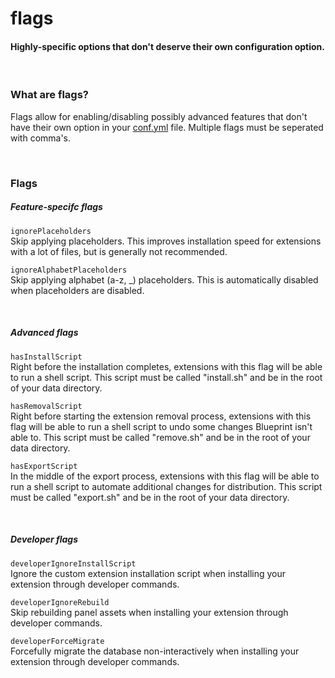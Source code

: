 # flags
<h4 class="fw-light">Highly-specific options that don't deserve their own configuration option.</h4><br/>

### **What are flags?**
Flags allow for enabling/disabling possibly advanced features that don't have their own option in your [conf.yml](?page=documentation/confyml) file. Multiple flags must be seperated with comma's.

<br/>

### **Flags**

##### Feature-specifc flags
`ignorePlaceholders` <tag type="deprecated" content="beta-A428"/></tag>\
Skip applying placeholders. This improves installation speed for extensions with a lot of files, but is generally not recommended.

`ignoreAlphabetPlaceholders` <tag type="deprecated" content="beta-A428"/></tag>\
Skip applying alphabet (a-z, _) placeholders. This is automatically disabled when placeholders are disabled.

<br/>

##### Advanced flags
`hasInstallScript`\
Right before the installation completes, extensions with this flag will be able to run a shell script. This script must be called "install.sh" and be in the root of your data directory.

`hasRemovalScript`\
Right before starting the extension removal process, extensions with this flag will be able to run a shell script to undo some changes Blueprint isn't able to. This script must be called "remove.sh" and be in the root of your data directory.

`hasExportScript`\
In the middle of the export process, extensions with this flag will be able to run a shell script to automate additional changes for distribution. This script must be called "export.sh" and be in the root of your data directory.

<br/>

##### Developer flags
`developerIgnoreInstallScript`\
Ignore the custom extension installation script when installing your extension through developer commands.

`developerIgnoreRebuild`\
Skip rebuilding panel assets when installing your extension through developer commands.

`developerForceMigrate` <tag type="new" content="beta-A428"/></tag>\
Forcefully migrate the database non-interactively when installing your extension through developer commands.